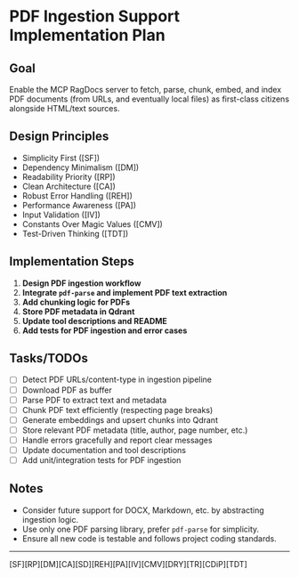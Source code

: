 # PDF Ingestion Support Implementation Plan

## Goal
Enable the MCP RagDocs server to fetch, parse, chunk, embed, and index PDF documents (from URLs, and eventually local files) as first-class citizens alongside HTML/text sources.

## Design Principles
- Simplicity First ([SF])
- Dependency Minimalism ([DM])
- Readability Priority ([RP])
- Clean Architecture ([CA])
- Robust Error Handling ([REH])
- Performance Awareness ([PA])
- Input Validation ([IV])
- Constants Over Magic Values ([CMV])
- Test-Driven Thinking ([TDT])

## Implementation Steps

1. **Design PDF ingestion workflow**
2. **Integrate `pdf-parse` and implement PDF text extraction**
3. **Add chunking logic for PDFs**
4. **Store PDF metadata in Qdrant**
5. **Update tool descriptions and README**
6. **Add tests for PDF ingestion and error cases**

## Tasks/TODOs
- [ ] Detect PDF URLs/content-type in ingestion pipeline
- [ ] Download PDF as buffer
- [ ] Parse PDF to extract text and metadata
- [ ] Chunk PDF text efficiently (respecting page breaks)
- [ ] Generate embeddings and upsert chunks into Qdrant
- [ ] Store relevant PDF metadata (title, author, page number, etc.)
- [ ] Handle errors gracefully and report clear messages
- [ ] Update documentation and tool descriptions
- [ ] Add unit/integration tests for PDF ingestion

## Notes
- Consider future support for DOCX, Markdown, etc. by abstracting ingestion logic.
- Use only one PDF parsing library, prefer `pdf-parse` for simplicity.
- Ensure all new code is testable and follows project coding standards.

---
[SF][RP][DM][CA][SD][REH][PA][IV][CMV][DRY][TR][CDiP][TDT]
